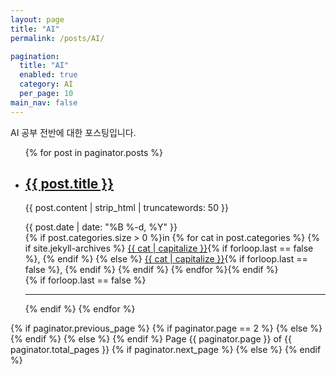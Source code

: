 ```yaml
---
layout: page
title: "AI"
permalink: /posts/AI/

pagination:
  title: "AI"
  enabled: true
  category: AI
  per_page: 10
main_nav: false
---
```


AI 공부 전반에 대한 포스팅입니다.


<div class="wrapper">
<ul class="post-list">
  {% for post in paginator.posts %}
  <li>
    <h2>
      <a class="post-link" href="{{ post.url | prepend: site.baseurl }}">{{ post.title }}</a>
    </h2>
    <section class="post-excerpt" itemprop="description">
      <p>{{ post.content | strip_html | truncatewords: 50 }}</p>
    </section>
    <section class="post-meta">
      <div class="post-date">{{ post.date | date: "%B %-d, %Y" }}</div>
      <div class="post-categories">
      {% if post.categories.size > 0 %}in {% for cat in post.categories %}
        {% if site.jekyll-archives %}
        <a href="{{ site.baseurl }}/category/{{ cat }}">{{ cat | capitalize }}</a>{% if forloop.last == false %}, {% endif %}
        {% else %}
        <a href="{{ site.baseurl }}/posts/#{{ cat }}">{{ cat | capitalize }}</a>{% if forloop.last == false %}, {% endif %}
        {% endif %}
      {% endfor %}{% endif %}
      </div>
    </section>
  </li>
  {% if forloop.last == false %}
  <hr>
  {% endif %}
  {% endfor %}
</ul>

<nav class="pagination" role="navigation">
	<p>
    {% if paginator.previous_page %}
			{% if paginator.page == 2 %}
			<a class="newer-posts" href="{{ site.baseurl }}{{ paginator.previous_page_path }}">
        <span class="fa-stack fa-lg">
          <i class="fa fa-square fa-stack-2x"></i>
          <i class="fa fa-angle-double-left fa-stack-1x fa-inverse"></i>
        </span>
      </a>
			{% else %}
			<a class="newer-posts" href="{{ site.baseurl }}{{ paginator.next_page_path }}">
				<span class="fa-stack fa-lg">
					<i class="fa fa-square fa-stack-2x"></i>
					<i class="fa fa-angle-double-left fa-stack-1x fa-inverse"></i>
				</span>
			</a>
			{% endif %}
		{% else %}
		<span class="fa-stack fa-lg">
      <i class="fa fa-square fa-stack-2x"></i>
      <i class="fa fa-angle-double-left fa-stack-1x fa-inverse"></i>
    </span>
		{% endif %}
		<span class="page-number">Page {{ paginator.page }} of {{ paginator.total_pages }}</span>
		{% if paginator.next_page %}
		<a class="newer-posts" href="{{ site.baseurl }}{{ paginator.next_page_path }}">
      <span class="fa-stack fa-lg">
        <i class="fa fa-square fa-stack-2x"></i>
        <i class="fa fa-angle-double-right fa-stack-1x fa-inverse"></i>
      </span>
    </a>
		{% else %}
		<span class="fa-stack fa-lg">
      <i class="fa fa-square fa-stack-2x"></i>
      <i class="fa fa-angle-double-right fa-stack-1x fa-inverse"></i>
    </span>
		{% endif %}
	</p>
</nav>

</div>
